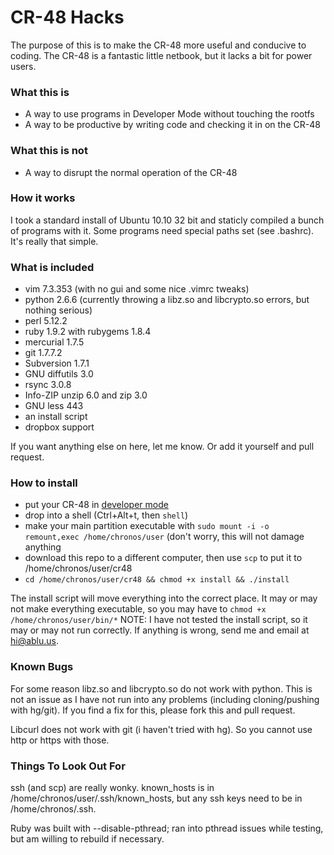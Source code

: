 # CR-48 Hacks
The purpose of this is to make the CR-48 more useful and conducive to coding. The CR-48 is a fantastic little netbook, but it lacks a bit for power users.

### What this is
 * A way to use programs in Developer Mode without touching the rootfs
 * A way to be productive by writing code and checking it in on the CR-48
 

### What this is not
 * A way to disrupt the normal operation of the CR-48

### How it works
I took a standard install of Ubuntu 10.10 32 bit and staticly compiled a bunch of programs with it. Some programs need special paths set (see .bashrc). It's really that simple.

### What is included
 * vim 7.3.353 (with no gui and some nice .vimrc tweaks)
 * python 2.6.6 (currently throwing a libz.so and libcrypto.so errors, but nothing serious)
 * perl 5.12.2
 * ruby 1.9.2 with rubygems 1.8.4
 * mercurial 1.7.5
 * git 1.7.7.2
 * Subversion 1.7.1
 * GNU diffutils 3.0
 * rsync 3.0.8
 * Info-ZIP unzip 6.0 and zip 3.0
 * GNU less 443
 * an install script
 * dropbox support

If you want anything else on here, let me know. Or add it yourself and pull request.

### How to install
 * put your CR-48 in [developer mode](http://ablu.us/av)
 * drop into a shell (Ctrl+Alt+t, then `shell`)
 * make your main partition executable with `sudo mount -i -o remount,exec /home/chronos/user` (don't worry, this will not damage anything
 * download this repo to a different computer, then use `scp` to put it to /home/chronos/user/cr48
 * `cd /home/chronos/user/cr48 && chmod +x install && ./install`

The install script will move everything into the correct place. It may or may not make everything executable, so you may have to `chmod +x /home/chronos/user/bin/*` NOTE: I have not tested the install script, so it may or may not run correctly. If anything is wrong, send me and email at hi@ablu.us.

### Known Bugs
For some reason libz.so and libcrypto.so do not work with python. This is not an issue as I have not run into any problems (including cloning/pushing with hg/git). If you find a fix for this, please fork this and pull request.

Libcurl does not work with git (i haven't tried with hg). So you cannot use http or https with those.

### Things To Look Out For
ssh (and scp) are really wonky. known_hosts is in /home/chronos/user/.ssh/known_hosts, but any ssh keys need to be in /home/chronos/.ssh.

Ruby was built with --disable-pthread; ran into pthread issues while testing, but am willing to rebuild if necessary.
